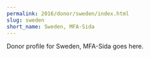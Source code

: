 ```yaml
---
permalink: 2016/donor/sweden/index.html
slug: sweden
short_name: Sweden, MFA-Sida
---
```


Donor profile for Sweden, MFA-Sida goes here.
